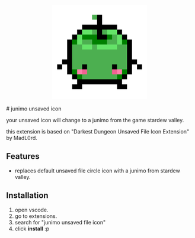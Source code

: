 <p align="center">
  <img src="https://github.com/fedeabeledo/vscode-junimo-unsaved-icon/blob/main/assets/theme-junimo-icon-trimmed.png?raw=true" width="256" />
</p>
# junimo unsaved icon

your unsaved icon will change to a junimo from the game stardew valley.

this extension is based on "Darkest Dungeon Unsaved File Icon Extension" by MadL0rd.

## Features

- replaces default unsaved file circle icon with a junimo from stardew valley.

## Installation
1. open vscode.
2. go to extensions.
3. search for "junimo unsaved file icon"
4. click **install** :p
